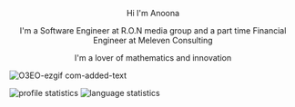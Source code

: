 <p align=center> Hi  I'm  Anoona </p>
<p align=center> I'm a Software Engineer at R.O.N media group and a part time Financial Engineer at Meleven Consulting </p>
<p align=center> I'm a lover of mathematics and innovation  </p>

![O3EO-ezgif com-added-text](https://github.com/user-attachments/assets/e96137ed-013f-49be-8201-7e7b5fb1e989)


<img src="http://github-profile-summary-cards.vercel.app/api/cards/profile-details?username=Anoonaa&theme=github" alt="profile statistics"/>  <img src="https://github-readme-stats.vercel.app/api/top-langs?username=Anoonaa&layout=compact" alt="language statistics"/>
